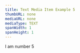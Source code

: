 ```yaml
---
title: Text Media Item Example 5
thumbURL: none
mediaURL: none
mediaType: TEXT
spanWidth: 1
spanHeight: 1
---
```


I am number 5